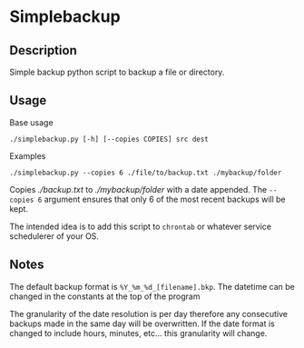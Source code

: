 # Simplebackup

## Description

Simple backup python script to backup a file or directory.

## Usage 
Base usage
```
./simplebackup.py [-h] [--copies COPIES] src dest
```
Examples
```
./simplebackup.py --copies 6 ./file/to/backup.txt ./mybackup/folder
```
Copies _./backup.txt_ to _./mybackup/folder_ with a date appended. The `--copies 6` argument ensures that only 6 of the most recent backups will be kept. 

The intended idea is to add this script to `chrontab` or whatever service schedulerer of your OS. 

## Notes
The default backup format is `%Y_%m_%d_[filename].bkp`. The datetime can be changed in the constants at the top of the program

The granularity of the date resolution is per day therefore any consecutive backups made in the same day will be overwritten.
If the date format is changed to include hours, minutes, etc... this granularity will change.

